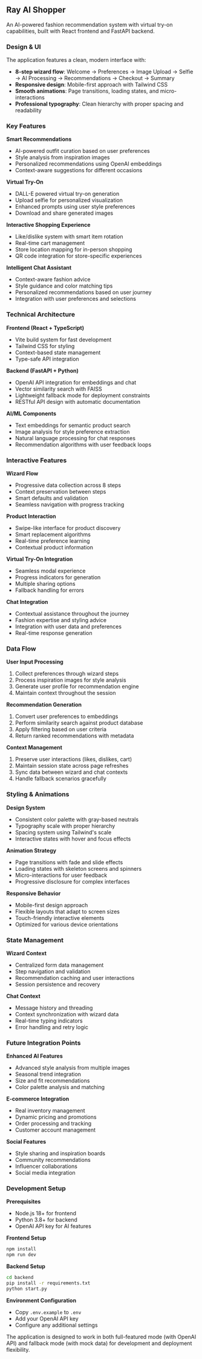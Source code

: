## Ray AI Shopper

An AI-powered fashion recommendation system with virtual try-on capabilities, built with React frontend and FastAPI backend.

### Design & UI

The application features a clean, modern interface with:
- **8-step wizard flow**: Welcome → Preferences → Image Upload → Selfie → AI Processing → Recommendations → Checkout → Summary
- **Responsive design**: Mobile-first approach with Tailwind CSS
- **Smooth animations**: Page transitions, loading states, and micro-interactions
- **Professional typography**: Clean hierarchy with proper spacing and readability

### Key Features

**Smart Recommendations**
- AI-powered outfit curation based on user preferences
- Style analysis from inspiration images
- Personalized recommendations using OpenAI embeddings
- Context-aware suggestions for different occasions

**Virtual Try-On**
- DALL-E powered virtual try-on generation
- Upload selfie for personalized visualization
- Enhanced prompts using user style preferences
- Download and share generated images

**Interactive Shopping Experience**
- Like/dislike system with smart item rotation
- Real-time cart management
- Store location mapping for in-person shopping
- QR code integration for store-specific experiences

**Intelligent Chat Assistant**
- Context-aware fashion advice
- Style guidance and color matching tips
- Personalized recommendations based on user journey
- Integration with user preferences and selections

### Technical Architecture

**Frontend (React + TypeScript)**
- Vite build system for fast development
- Tailwind CSS for styling
- Context-based state management
- Type-safe API integration

**Backend (FastAPI + Python)**
- OpenAI API integration for embeddings and chat
- Vector similarity search with FAISS
- Lightweight fallback mode for deployment constraints
- RESTful API design with automatic documentation

**AI/ML Components**
- Text embeddings for semantic product search
- Image analysis for style preference extraction
- Natural language processing for chat responses
- Recommendation algorithms with user feedback loops

### Interactive Features

**Wizard Flow**
- Progressive data collection across 8 steps
- Context preservation between steps
- Smart defaults and validation
- Seamless navigation with progress tracking

**Product Interaction**
- Swipe-like interface for product discovery
- Smart replacement algorithms
- Real-time preference learning
- Contextual product information

**Virtual Try-On Integration**
- Seamless modal experience
- Progress indicators for generation
- Multiple sharing options
- Fallback handling for errors

**Chat Integration**
- Contextual assistance throughout the journey
- Fashion expertise and styling advice
- Integration with user data and preferences
- Real-time response generation

### Data Flow

**User Input Processing**
1. Collect preferences through wizard steps
2. Process inspiration images for style analysis
3. Generate user profile for recommendation engine
4. Maintain context throughout the session

**Recommendation Generation**
1. Convert user preferences to embeddings
2. Perform similarity search against product database
3. Apply filtering based on user criteria
4. Return ranked recommendations with metadata

**Context Management**
1. Preserve user interactions (likes, dislikes, cart)
2. Maintain session state across page refreshes
3. Sync data between wizard and chat contexts
4. Handle fallback scenarios gracefully

### Styling & Animations

**Design System**
- Consistent color palette with gray-based neutrals
- Typography scale with proper hierarchy
- Spacing system using Tailwind's scale
- Interactive states with hover and focus effects

**Animation Strategy**
- Page transitions with fade and slide effects
- Loading states with skeleton screens and spinners
- Micro-interactions for user feedback
- Progressive disclosure for complex interfaces

**Responsive Behavior**
- Mobile-first design approach
- Flexible layouts that adapt to screen sizes
- Touch-friendly interactive elements
- Optimized for various device orientations

### State Management

**Wizard Context**
- Centralized form data management
- Step navigation and validation
- Recommendation caching and user interactions
- Session persistence and recovery

**Chat Context**
- Message history and threading
- Context synchronization with wizard data
- Real-time typing indicators
- Error handling and retry logic

### Future Integration Points

**Enhanced AI Features**
- Advanced style analysis from multiple images
- Seasonal trend integration
- Size and fit recommendations
- Color palette analysis and matching

**E-commerce Integration**
- Real inventory management
- Dynamic pricing and promotions
- Order processing and tracking
- Customer account management

**Social Features**
- Style sharing and inspiration boards
- Community recommendations
- Influencer collaborations
- Social media integration

### Development Setup

**Prerequisites**
- Node.js 18+ for frontend
- Python 3.8+ for backend
- OpenAI API key for AI features

**Frontend Setup**
```bash
npm install
npm run dev
```

**Backend Setup**
```bash
cd backend
pip install -r requirements.txt
python start.py
```

**Environment Configuration**
- Copy `.env.example` to `.env`
- Add your OpenAI API key
- Configure any additional settings

The application is designed to work in both full-featured mode (with OpenAI API) and fallback mode (with mock data) for development and deployment flexibility.
